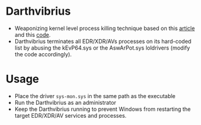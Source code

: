 # Darthvibrius
* Weaponizing kernel level process killing technique based on this [article](https://alice.climent-pommeret.red/posts/process-killer-driver/) and this [code](https://github.com/ZeroMemoryEx/Terminator).
* Darthvibrius terminates all EDR/XDR/AVs processes on its hard-coded list by abusing the kEvP64.sys or the AswArPot.sys loldrivers (modify the code accordingly).

# Usage
* Place the driver `sys-mon.sys` in the same path as the executable
* Run the Darthvibrius as an administrator
* Keep the Darthvibrius running to prevent Windows from restarting the target EDR/XDR/AV services and processes.
